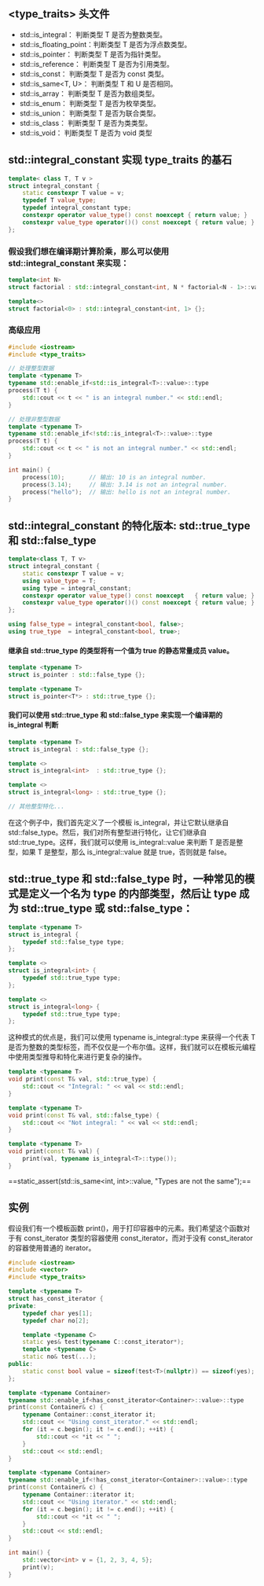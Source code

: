 ## <type_traits> 头文件

- std::is_integral<T>： 判断类型 T 是否为整数类型。
- std::is_floating_point<T>：判断类型 T 是否为浮点数类型。
- std::is_pointer<T>： 判断类型 T 是否为指针类型。
- std::is_reference<T>： 判断类型 T 是否为引用类型。
- std::is_const<T>： 判断类型 T 是否为 const 类型。
- std::is_same<T, U>： 判断类型 T 和 U 是否相同。
- std::is_array<T>： 判断类型 T 是否为数组类型。
- std::is_enum<T>： 判断类型 T 是否为枚举类型。
- std::is_union<T>： 判断类型 T 是否为联合类型。
- std::is_class<T>： 判断类型 T 是否为类类型。
- std::is_void<T>： 判断类型 T 是否为 void 类型

## std::integral_constant 实现 type_traits 的基石

```cpp
template< class T, T v >
struct integral_constant {
    static constexpr T value = v;
    typedef T value_type;
    typedef integral_constant type;
    constexpr operator value_type() const noexcept { return value; }
    constexpr value_type operator()() const noexcept { return value; }
};
```

### 假设我们想在编译期计算阶乘，那么可以使用 std::integral_constant 来实现：

```cpp
template<int N>
struct factorial : std::integral_constant<int, N * factorial<N - 1>::value> {};

template<>
struct factorial<0> : std::integral_constant<int, 1> {};
```

### 高级应用

```cpp
#include <iostream>
#include <type_traits>

// 处理整型数据
template <typename T>
typename std::enable_if<std::is_integral<T>::value>::type
process(T t) {
    std::cout << t << " is an integral number." << std::endl;
}

// 处理非整型数据
template <typename T>
typename std::enable_if<!std::is_integral<T>::value>::type
process(T t) {
    std::cout << t << " is not an integral number." << std::endl;
}

int main() {
    process(10);       // 输出: 10 is an integral number.
    process(3.14);     // 输出: 3.14 is not an integral number.
    process("hello");  // 输出: hello is not an integral number.
}
```

## std::integral_constant 的特化版本: std::true_type 和 std::false_type

```cpp
template<class T, T v>
struct integral_constant {
    static constexpr T value = v;
    using value_type = T;
    using type = integral_constant;
    constexpr operator value_type() const noexcept   { return value; }
    constexpr value_type operator()() const noexcept { return value; }
};

using false_type = integral_constant<bool, false>;
using true_type  = integral_constant<bool, true>;
```

#### 继承自 std::true_type 的类型将有一个值为 true 的静态常量成员 value。

```cpp
template <typename T>
struct is_pointer : std::false_type {};

template <typename T>
struct is_pointer<T*> : std::true_type {};
```

#### 我们可以使用 std::true_type 和 std::false_type 来实现一个编译期的 is_integral 判断

```cpp
template <typename T>
struct is_integral : std::false_type {};

template <>
struct is_integral<int>  : std::true_type {};

template <>
struct is_integral<long> : std::true_type {};

// 其他整型特化...
```

在这个例子中，我们首先定义了一个模板 is_integral，并让它默认继承自 std::false_type。然后，我们对所有整型进行特化，让它们继承自 std::true_type。这样，我们就可以使用 is_integral<T>::value 来判断 T 是否是整型，如果 T 是整型，那么 is_integral<T>::value 就是 true，否则就是 false。

## std::true_type 和 std::false_type 时，一种常见的模式是定义一个名为 type 的内部类型，然后让 type 成为 std::true_type 或 std::false_type：

```cpp
template <typename T>
struct is_integral {
    typedef std::false_type type;
};

template <>
struct is_integral<int> {
    typedef std::true_type type;
};

template <>
struct is_integral<long> {
    typedef std::true_type type;
};
```

这种模式的优点是，我们可以使用 typename is_integral<T>::type 来获得一个代表 T 是否为整数的类型标签，而不仅仅是一个布尔值。这样，我们就可以在模板元编程中使用类型推导和特化来进行更复杂的操作。

```cpp
template <typename T>
void print(const T& val, std::true_type) {
    std::cout << "Integral: " << val << std::endl;
}

template <typename T>
void print(const T& val, std::false_type) {
    std::cout << "Not integral: " << val << std::endl;
}

template <typename T>
void print(const T& val) {
    print(val, typename is_integral<T>::type());
}
```

==static_assert(std::is_same<int, int>::value, "Types are not the same");==

## 实例

假设我们有一个模板函数 print()，用于打印容器中的元素。我们希望这个函数对于有 const_iterator 类型的容器使用 const_iterator，而对于没有 const_iterator 的容器使用普通的 iterator。

```cpp
#include <iostream>
#include <vector>
#include <type_traits>

template <typename T>
struct has_const_iterator {
private:
    typedef char yes[1];
    typedef char no[2];

    template <typename C>
    static yes& test(typename C::const_iterator*);
    template <typename C>
    static no& test(...);
public:
    static const bool value = sizeof(test<T>(nullptr)) == sizeof(yes);
};

template <typename Container>
typename std::enable_if<has_const_iterator<Container>::value>::type
print(const Container& c) {
    typename Container::const_iterator it;
    std::cout << "Using const_iterator." << std::endl;
    for (it = c.begin(); it != c.end(); ++it) {
        std::cout << *it << " ";
    }
    std::cout << std::endl;
}

template <typename Container>
typename std::enable_if<!has_const_iterator<Container>::value>::type
print(const Container& c) {
    typename Container::iterator it;
    std::cout << "Using iterator." << std::endl;
    for (it = c.begin(); it != c.end(); ++it) {
        std::cout << *it << " ";
    }
    std::cout << std::endl;
}

int main() {
    std::vector<int> v = {1, 2, 3, 4, 5};
    print(v);
}
```
